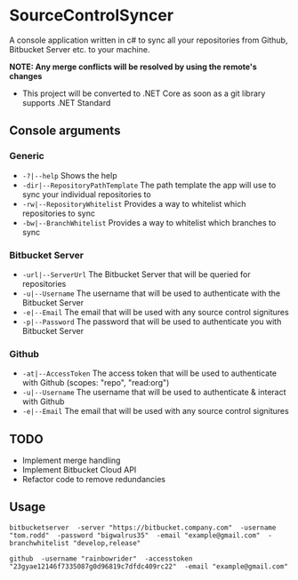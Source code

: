 # SourceControlSyncer
A console application written in c# to sync all your repositories from Github, Bitbucket Server etc. to your machine.

**NOTE: Any merge conflicts will be resolved by using the remote's changes**

* This project will be converted to .NET Core as soon as a git library supports .NET Standard

## Console arguments

### Generic

* `-?|--help` Shows the help
* `-dir|--RepositoryPathTemplate` The path template the app will use to sync your individual repositories to
* `-rw|--RepositoryWhitelist` Provides a way to whitelist which repositories to sync
* `-bw|--BranchWhitelist` Provides a way to whitelist which branches to sync

### Bitbucket Server

* `-url|--ServerUrl` The Bitbucket Server that will be queried for repositories
* `-u|--Username` The username that will be used to authenticate with the Bitbucket Server
* `-e|--Email` The email that will be used with any source control signitures
* `-p|--Password` The password that will be used to authenticate you with Bitbucket Server

### Github

* `-at|--AccessToken` The access token that will be used to authenticate with Github (scopes: "repo", "read:org")
* `-u|--Username` The username that will be used to authenticate & interact with Github
* `-e|--Email` The email that will be used with any source control signitures

## TODO
* Implement merge handling
* Implement Bitbucket Cloud API
* Refactor code to remove redundancies

## Usage
`bitbucketserver 
  -server "https://bitbucket.company.com" 
  -username "tom.rodd" 
  -password "bigwalrus35" 
  -email "example@gmail.com" 
  -branchwhitelist "develop,release"`

`github 
  -username "rainbowrider" 
  -accesstoken "23gyae12146f7335087g0d96819c7dfdc409rc22" 
  -email "example@gmail.com"`
